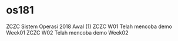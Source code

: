 # os181
ZCZC Sistem Operasi 2018 Awal (1)
ZCZC W01  Telah mencoba demo Week01
ZCZC W02  Telah mencoba demo Week02
